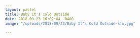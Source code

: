 ```yaml
---
layout: pastel
title: Baby It's Cold Outside
date: 2018-09-23 16:02:04 -0400
image: "/uploads/2018/09/23/Baby It's Cold Outside-sfw.jpg"

---
```

